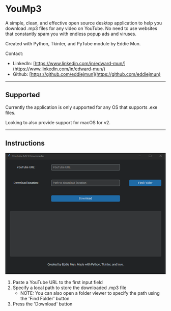 # YouMp3

A simple, clean, and effective open source desktop application to help you download .mp3 files for any video on YouTube. No need to use websites that constantly spam you with endless popup ads and viruses. 

Created with Python, Tkinter, and PyTube module by Eddie Mun.

Contact:
- LinkedIn: [https://www.linkedin.com/in/edward-mun/](https://www.linkedin.com/in/edward-mun/)
- Github: [https://github.com/eddiejmun](https://github.com/eddiejmun)

---

## Supported 
Currently the application is only supported for any OS that supports .exe files. 

Looking to also provide support for macOS for v2.

---
## Instructions
![Screenshot of application](yoump3.PNG)

1. Paste a YouTube URL to the first input field 
2. Specify a local path to store the downloaded .mp3 file
    - NOTE: You can also open a folder viewer to specify the path using the 'Find Folder' button
3. Press the 'Download' button

